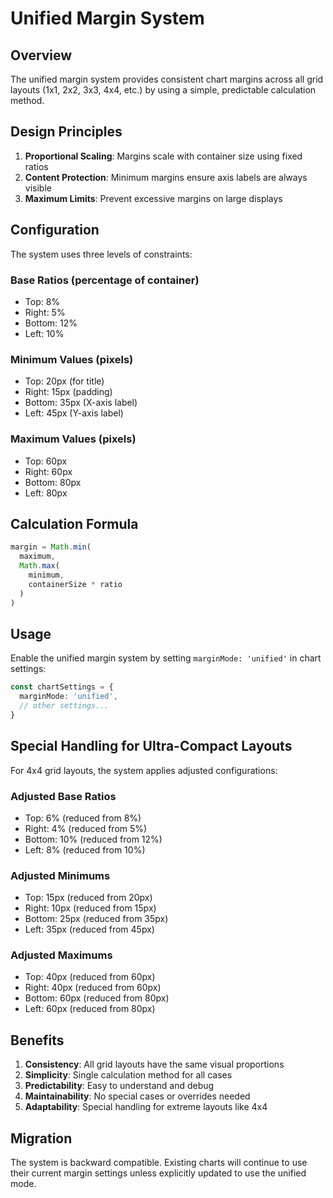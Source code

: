 # Unified Margin System

## Overview

The unified margin system provides consistent chart margins across all grid layouts (1x1, 2x2, 3x3, 4x4, etc.) by using a simple, predictable calculation method.

## Design Principles

1. **Proportional Scaling**: Margins scale with container size using fixed ratios
2. **Content Protection**: Minimum margins ensure axis labels are always visible
3. **Maximum Limits**: Prevent excessive margins on large displays

## Configuration

The system uses three levels of constraints:

### Base Ratios (percentage of container)
- Top: 8%
- Right: 5%
- Bottom: 12%
- Left: 10%

### Minimum Values (pixels)
- Top: 20px (for title)
- Right: 15px (padding)
- Bottom: 35px (X-axis label)
- Left: 45px (Y-axis label)

### Maximum Values (pixels)
- Top: 60px
- Right: 60px
- Bottom: 80px
- Left: 80px

## Calculation Formula

```typescript
margin = Math.min(
  maximum,
  Math.max(
    minimum,
    containerSize * ratio
  )
)
```

## Usage

Enable the unified margin system by setting `marginMode: 'unified'` in chart settings:

```typescript
const chartSettings = {
  marginMode: 'unified',
  // other settings...
}
```

## Special Handling for Ultra-Compact Layouts

For 4x4 grid layouts, the system applies adjusted configurations:

### Adjusted Base Ratios
- Top: 6% (reduced from 8%)
- Right: 4% (reduced from 5%)
- Bottom: 10% (reduced from 12%)
- Left: 8% (reduced from 10%)

### Adjusted Minimums
- Top: 15px (reduced from 20px)
- Right: 10px (reduced from 15px)
- Bottom: 25px (reduced from 35px)
- Left: 35px (reduced from 45px)

### Adjusted Maximums
- Top: 40px (reduced from 60px)
- Right: 40px (reduced from 60px)
- Bottom: 60px (reduced from 80px)
- Left: 60px (reduced from 80px)

## Benefits

1. **Consistency**: All grid layouts have the same visual proportions
2. **Simplicity**: Single calculation method for all cases
3. **Predictability**: Easy to understand and debug
4. **Maintainability**: No special cases or overrides needed
5. **Adaptability**: Special handling for extreme layouts like 4x4

## Migration

The system is backward compatible. Existing charts will continue to use their current margin settings unless explicitly updated to use the unified mode.